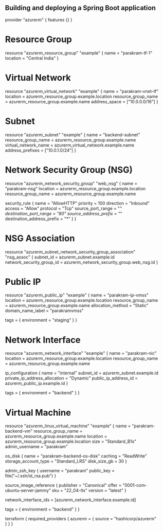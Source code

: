 ## Building and deploying a Spring Boot application

provider "azurerm" {
  features {}
}

# Resource Group
resource "azurerm_resource_group" "example" {
  name     = "parakram-tf-1"
  location = "Central India"
}

# Virtual Network
resource "azurerm_virtual_network" "example" {
  name                = "parakram-vnet-tf"
  location            = azurerm_resource_group.example.location
  resource_group_name = azurerm_resource_group.example.name
  address_space       = ["10.0.0.0/16"]
}

# Subnet
resource "azurerm_subnet" "example" {
  name                 = "backend-subnet"
  resource_group_name  = azurerm_resource_group.example.name
  virtual_network_name = azurerm_virtual_network.example.name
  address_prefixes     = ["10.0.1.0/24"]
}

# Network Security Group (NSG)
resource "azurerm_network_security_group" "web_nsg" {
  name                = "parakram-nsg"
  location            = azurerm_resource_group.example.location
  resource_group_name = azurerm_resource_group.example.name

  security_rule {
    name                       = "AllowHTTP"
    priority                   = 100
    direction                  = "Inbound"
    access                     = "Allow"
    protocol                   = "Tcp"
    source_port_range          = "*"
    destination_port_range     = "80"
    source_address_prefix      = "*"
    destination_address_prefix = "*"
  }
}

# NSG Association
resource "azurerm_subnet_network_security_group_association" "nsg_assoc" {
  subnet_id                 = azurerm_subnet.example.id
  network_security_group_id = azurerm_network_security_group.web_nsg.id
}

# Public IP
resource "azurerm_public_ip" "example" {
  name                = "parakram-ip-vmss"
  location            = azurerm_resource_group.example.location
  resource_group_name = azurerm_resource_group.example.name
  allocation_method   = "Static"
  domain_name_label   = "parakramvmss"

  tags = {
    environment = "staging"
  }
}

# Network Interface
resource "azurerm_network_interface" "example" {
  name                = "parakram-nic"
  location            = azurerm_resource_group.example.location
  resource_group_name = azurerm_resource_group.example.name

  ip_configuration {
    name                          = "internal"
    subnet_id                     = azurerm_subnet.example.id
    private_ip_address_allocation = "Dynamic"
    public_ip_address_id          = azurerm_public_ip.example.id
  }

  tags = {
    environment = "backend"
  }
}

# Virtual Machine
resource "azurerm_linux_virtual_machine" "example" {
  name                = "parakram-backend-vm"
  resource_group_name = azurerm_resource_group.example.name
  location            = azurerm_resource_group.example.location
  size                = "Standard_B1s"
  admin_username      = "parakram"

  os_disk {
    name                 = "parakram-backend-os-disk"
    caching              = "ReadWrite"
    storage_account_type = "Standard_LRS"
    disk_size_gb         = 30
  }

  admin_ssh_key {
    username   = "parakram"
    public_key = file("~/.ssh/id_rsa.pub")
  }

  source_image_reference {
    publisher = "Canonical"
    offer     = "0001-com-ubuntu-server-jammy"
    sku       = "22_04-lts"
    version   = "latest"
  }

  network_interface_ids = [azurerm_network_interface.example.id]

  tags = {
    environment = "backend"
  }
}

terraform {
  required_providers {
    azurerm = {
      source  = "hashicorp/azurerm"
    }
  }
}
